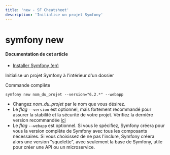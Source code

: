 ```yaml
---
title: 'new - SF Cheatsheet'
description: 'Initialise un projet Symfony'
---
```


# symfony new
#### **Documentation de cet article**
- [Installer Symfony (en)](https://symfony.com/doc/current/setup.html)

Initialise un projet Symfony à l'intérieur d'un dossier

Commande complète
```
symfony new nom_du_projet --version="6.2.*" --webapp
```

- Changez _nom_du_projet_ par le nom que vous désirez.
- Le _flag_ `--version` est optionnel, mais fortement recommandé pour assurer la stabilité et la sécurité de votre projet. Vérifiez la dernière version recommandée [ici](https://symfony.com/doc/current/setup.html#creating-symfony-applications)
- Le _flag_ `--webapp` est optionnel. Si vous le spécifiez, Symfony créera pour vous la version complète de Symfony avec tous les composants nécessaires. Si vous choisissez de ne pas l'inclure, Symfony créera alors une version "squelette", avec seulement la base de Symfony, utile pour créer une API ou un microservice.